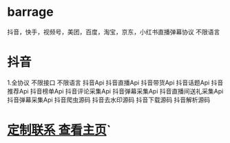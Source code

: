 # barrage
抖音，快手，视频号，美团，百度，淘宝，京东，小红书直播弹幕协议 不限语言

# 抖音
1.全协议 不限接口 不限语言
抖音Api
抖音直播Api
抖音带货Api
抖音话题Api
抖音推荐Api
抖音榜单Api
抖音评论采集Api
抖音弹幕采集Api
抖音直播间送礼采集Api
抖音弹幕采集Api
抖音爬虫源码
抖音去水印源码
抖音下载源码
抖音解析源码

# [定制联系 查看主页](https://github.com/jishunyu "标题")`